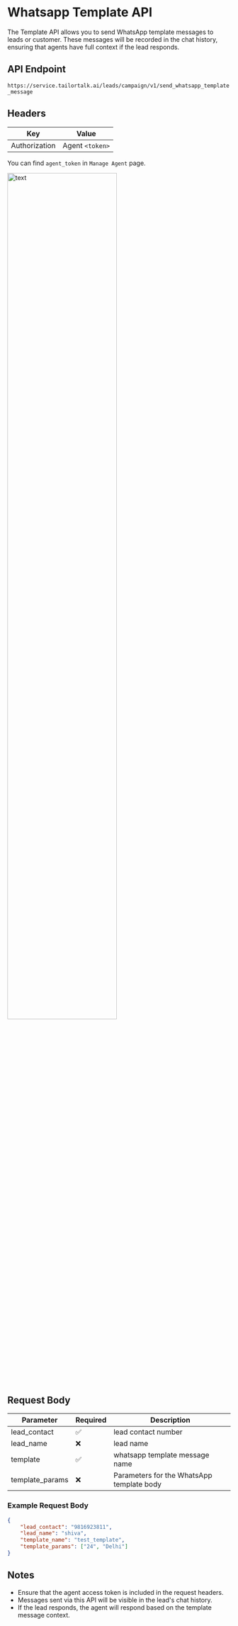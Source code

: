 # Whatsapp Template API

The Template API allows you to send WhatsApp template messages to leads or customer. These messages will be recorded in the chat history, ensuring that agents have full context if the lead responds.

## API Endpoint

`https://service.tailortalk.ai/leads/campaign/v1/send_whatsapp_template_message`

## Headers

| Key            | Value                     |                                
|---------------|-------------------------|
| Authorization | Agent `<token>`   | 


You can find `agent_token` in `Manage Agent` page.

<img src="../images/agent_access_token.png" alt="text" width="70%" />



## Request Body

| Parameter   | Required | Description |
|-------------|----------|-------------|
| lead_contact | ✅       | lead contact number |
| lead_name | ❌       | lead name |
| template   | ✅       |  whatsapp template message name |
| template_params     |❌        | Parameters for the WhatsApp template body |

### Example Request Body

```json
{
    "lead_contact": "9816923811",
    "lead_name": "shiva",
    "template_name": "test_template",
    "template_params": ["24", "Delhi"]
}
```

## Notes

- Ensure that the agent access token is included in the request headers.
- Messages sent via this API will be visible in the lead's chat history.
- If the lead responds, the agent will respond based on the template message context.

